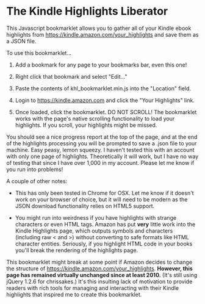# The Kindle Highlights Liberator
This Javascript bookmarklet allows you to gather all of your Kindle ebook highlights from https://kindle.amazon.com/your_highlights and save them as a JSON file.

To use this bookmarklet...

1. Add a bookmark for any page to your bookmarks bar, even this one!

2. Right click that bookmark and select "Edit..."

3. Paste the contents of khl_bookmarklet.min.js into the "Location" field.

4. Login to https://kindle.amazon.com and click the "Your Highlights" link.

5. Once loaded, click the bookmarklet. DO NOT SCROLL! The bookmarklet works with the page's native scrolling functionality to load your highlights. If you scroll, your highlights might be missed.

You should see a nice progress report at the top of the page, and at the end of the highlights processing you will be prompted to save a .json file to your machine. Easy peasy, lemon squeezy. I haven't tested this with an account with only one page of highlights. Theoretically it will work, but I have no way of testing that since I have over 1,000 in my account. Please let me know if you run into problems!

A couple of other notes:

- This has only been tested in Chrome for OSX. Let me know if it doesn't work on your browser of choice, but it will need to be modern as the JSON download functionality relies on HTML5 support.

- You might run into weirdness if you have highlights with strange characters or even HTML tags. Amazon has put **very** little work into the Kindle Highlights page, which outputs symbols and characters (including raw < and >) without converting to safe formats like HTML character entities.  Seriously, if you highlight HTML code in your books you'll break the rendering of the highlights page.

This bookmarklet might break at some point if Amazon decides to change the structure of https://kindle.amazon.com/your_highlights. **However, this page has remained virtually unchanged since at least 2010.** (It's still using jQuery 1.2.6 for chrissakes.) It's this insulting lack of motivation to provide readers with rich tools for managing and interacting with their Kindle highlights that inspired me to create this bookmarklet.